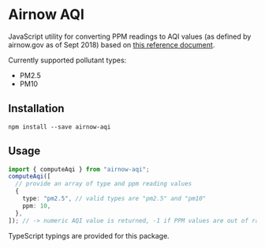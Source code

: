 # Airnow AQI

JavaScript utility for converting PPM readings to AQI values (as defined by airnow.gov as of Sept 2018) based on [this reference document](https://www.airnow.gov/sites/default/files/2020-05/aqi-technical-assistance-document-sept2018.pdf).

Currently supported pollutant types:

- PM2.5
- PM10

## Installation

```
npm install --save airnow-aqi
```

## Usage

```ts
import { computeAqi } from "airnow-aqi";
computeAqi([
  // provide an array of type and ppm reading values
  {
    type: "pm2.5", // valid types are "pm2.5" and "pm10"
    ppm: 10,
  },
]); // -> numeric AQI value is returned, -1 if PPM values are out of range.
```

TypeScript typings are provided for this package.
